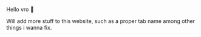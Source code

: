 Hello vro 💜

Will add more stuff to this website, such as a proper tab name among other things i wanna fix.
